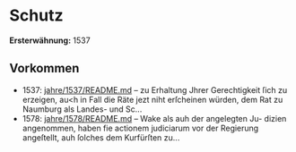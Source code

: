 # Schutz

**Ersterwähnung:** 1537

## Vorkommen
- 1537: [jahre/1537/README.md](../jahre/1537/README.md) – zu
Erhaltung Jhrer Gerechtigkeit ſich zu erzeigen, au<h in
Fall die Räte jezt niht erſcheinen würden, dem Rat zu
Naumburg als Landes- und Sc...
- 1578: [jahre/1578/README.md](../jahre/1578/README.md) – Wake als auh der angelegten Ju-
dizien angenommen, haben fie actionem judiciarum vor
der Regierung angeſtellt, auh ſolches dem Kurfürſten zu...
